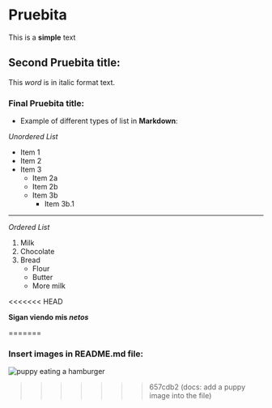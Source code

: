 # Pruebita

This is a **simple** text 

## Second Pruebita title:

This *word* is in italic format text.

### Final Pruebita title:

- Example of different types of list in **Markdown**:

*Unordered List*

* Item 1
* Item 2
* Item 3
    * Item 2a
    * Item 2b
    * Item 3b
        * Item 3b.1

<hr>

*Ordered List*

1. Milk
2. Chocolate
3. Bread
    * Flour
    * Butter
    * More milk

<<<<<<< HEAD

**Sigan viendo mis *netos***

=======
### Insert images in README.md file:

![puppy eating a hamburger](https://i.imgur.com/F7gBQLy.jpeg)
>>>>>>> 657cdb2 (docs: add a puppy image into the file)
